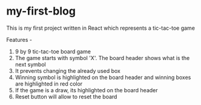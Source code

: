 # my-first-blog
This is my first project written in React which represents a tic-tac-toe game

Features - 

1. 9 by 9 tic-tac-toe board game
2. The game starts with symbol 'X'. The board header shows what is the next symbol
3. It prevents changing the already used box
4. Winning symbol is highlighted on the board header and winning boxes are highlighted in red color
5. If the game is a draw, its highlighted on the board header
6. Reset button will allow to reset the board 

